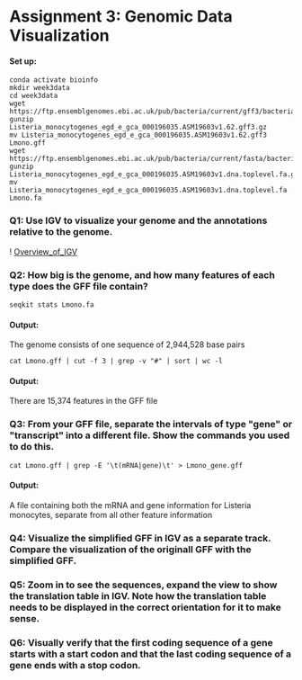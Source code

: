 # Assignment 3: Genomic Data Visualization

#### Set up:
```
conda activate bioinfo
mkdir week3data
cd week3data
wget https://ftp.ensemblgenomes.ebi.ac.uk/pub/bacteria/current/gff3/bacteria_0_collection/listeria_monocytogenes_egd_e_gca_000196035/Listeria_monocytogenes_egd_e_gca_000196035.ASM19603v1.62.gff3.gz
gunzip Listeria_monocytogenes_egd_e_gca_000196035.ASM19603v1.62.gff3.gz
mv Listeria_monocytogenes_egd_e_gca_000196035.ASM19603v1.62.gff3 Lmono.gff
wget https://ftp.ensemblgenomes.ebi.ac.uk/pub/bacteria/current/fasta/bacteria_0_collection/listeria_monocytogenes_egd_e_gca_000196035/dna/Listeria_monocytogenes_egd_e_gca_000196035.ASM19603v1.dna.toplevel.fa.gz
gunzip Listeria_monocytogenes_egd_e_gca_000196035.ASM19603v1.dna.toplevel.fa.gz
mv Listeria_monocytogenes_egd_e_gca_000196035.ASM19603v1.dna.toplevel.fa Lmono.fa
```

### Q1: Use IGV to visualize your genome and the annotations relative to the genome.

! [Overview_of_IGV](ivg_images/igvoverview.jpg)

### Q2: How big is the genome, and how many features of each type does the GFF file contain?
```
seqkit stats Lmono.fa
```
#### Output:
The genome consists of one sequence of 2,944,528 base pairs

```
cat Lmono.gff | cut -f 3 | grep -v "#" | sort | wc -l
```

#### Output:
There are 15,374 features in the GFF file

### Q3: From your GFF file, separate the intervals of type "gene" or "transcript" into a different file. Show the commands you used to do this.

```
cat Lmono.gff | grep -E '\t(mRNA|gene)\t' > Lmono_gene.gff
```

#### Output:
A file containing both the mRNA and gene information for Listeria monocytes, separate from all other feature information

### Q4: Visualize the simplified GFF in IGV as a separate track. Compare the visualization of the originall GFF with the simplified GFF.




### Q5: Zoom in to see the sequences, expand the view to show the translation table in IGV. Note how the translation table needs to be displayed in the correct orientation for it to make sense.




### Q6: Visually verify that the first coding sequence of a gene starts with a start codon and that the last coding sequence of a gene ends with a stop codon.


